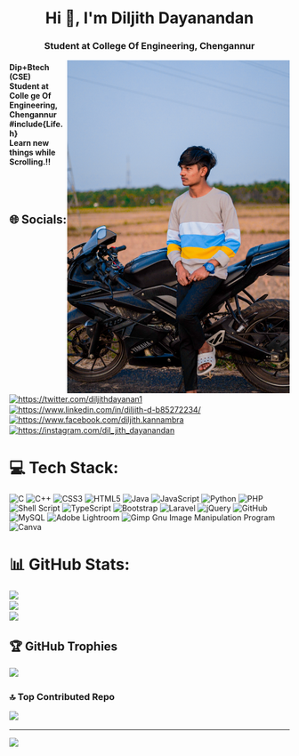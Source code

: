 
<h1 align="center">Hi 👋, I'm Diljith Dayanandan</h1>
<h3 align="center">Student at College Of Engineering, Chengannur</h3>
<img align="right" src="https://github.com/diljithmon170/diljithmon170/blob/main/AKJ05017-Edit-2-Edit-Edit.jpg" width="400" alt="pic">
<h4>Dip+Btech (CSE)<br>Student at Colle ge Of Engineering, Chengannur<br>#include{Life.h}<br>Learn new things while Scrolling.!!<h4><br><br>


## 🌐 Socials:


<p align="left">
<a href="https://twitter.com/https://twitter.com/diljithdayanan1" target="blank"><img align="center" src="https://raw.githubusercontent.com/rahuldkjain/github-profile-readme-generator/master/src/images/icons/Social/twitter.svg" alt="https://twitter.com/diljithdayanan1" height="30" width="40" /></a>
<a href="https://linkedin.com/in/https://www.linkedin.com/in/diljith-d-b85272234/" target="blank"><img align="center" src="https://raw.githubusercontent.com/rahuldkjain/github-profile-readme-generator/master/src/images/icons/Social/linked-in-alt.svg" alt="https://www.linkedin.com/in/diljith-d-b85272234/" height="30" width="40" /></a>
<a href="https://fb.com/https://www.facebook.com/diljith.kannambra" target="blank"><img align="center" src="https://raw.githubusercontent.com/rahuldkjain/github-profile-readme-generator/master/src/images/icons/Social/facebook.svg" alt="https://www.facebook.com/diljith.kannambra" height="30" width="40" /></a>
<a href="https://instagram.com/https://instagram.com/dil_jith_dayanandan" target="blank"><img align="center" src="https://raw.githubusercontent.com/rahuldkjain/github-profile-readme-generator/master/src/images/icons/Social/instagram.svg" alt="https://instagram.com/dil_jith_dayanandan" height="30" width="40" /></a>
</p>

# 💻 Tech Stack:
![C](https://img.shields.io/badge/c-%2300599C.svg?style=for-the-badge&logo=c&logoColor=white) ![C++](https://img.shields.io/badge/c++-%2300599C.svg?style=for-the-badge&logo=c%2B%2B&logoColor=white) ![CSS3](https://img.shields.io/badge/css3-%231572B6.svg?style=for-the-badge&logo=css3&logoColor=white) ![HTML5](https://img.shields.io/badge/html5-%23E34F26.svg?style=for-the-badge&logo=html5&logoColor=white) ![Java](https://img.shields.io/badge/java-%23ED8B00.svg?style=for-the-badge&logo=java&logoColor=white) ![JavaScript](https://img.shields.io/badge/javascript-%23323330.svg?style=for-the-badge&logo=javascript&logoColor=%23F7DF1E) ![Python](https://img.shields.io/badge/python-3670A0?style=for-the-badge&logo=python&logoColor=ffdd54) ![PHP](https://img.shields.io/badge/php-%23777BB4.svg?style=for-the-badge&logo=php&logoColor=white) ![Shell Script](https://img.shields.io/badge/shell_script-%23121011.svg?style=for-the-badge&logo=gnu-bash&logoColor=white) ![TypeScript](https://img.shields.io/badge/typescript-%23007ACC.svg?style=for-the-badge&logo=typescript&logoColor=white) ![Bootstrap](https://img.shields.io/badge/bootstrap-%23563D7C.svg?style=for-the-badge&logo=bootstrap&logoColor=white) ![Laravel](https://img.shields.io/badge/laravel-%23FF2D20.svg?style=for-the-badge&logo=laravel&logoColor=white) ![jQuery](https://img.shields.io/badge/jquery-%230769AD.svg?style=for-the-badge&logo=jquery&logoColor=white) ![GitHub](https://img.shields.io/badge/GitHub-%23121011.svg?style=for-the-badge&logo=github&logoColor=white) ![MySQL](https://img.shields.io/badge/mysql-%2300f.svg?style=for-the-badge&logo=mysql&logoColor=white) ![Adobe Lightroom](https://img.shields.io/badge/Adobe%20Lightroom-31A8FF.svg?style=for-the-badge&logo=Adobe%20Lightroom&logoColor=white) ![Gimp Gnu Image Manipulation Program](https://img.shields.io/badge/Gimp-657D8B?style=for-the-badge&logo=gimp&logoColor=FFFFFF) ![Canva](https://img.shields.io/badge/Canva-%2300C4CC.svg?style=for-the-badge&logo=Canva&logoColor=white)
# 📊 GitHub Stats:
![](https://github-readme-stats.vercel.app/api?username=diljithmon170&theme=default&hide_border=false&include_all_commits=false&count_private=false)<br/>
![](https://github-readme-streak-stats.herokuapp.com/?user=diljithmon170&theme=default&hide_border=false)<br/>
![](https://github-readme-stats.vercel.app/api/top-langs/?username=diljithmon170&theme=default&hide_border=false&include_all_commits=false&count_private=false&layout=compact)

## 🏆 GitHub Trophies
![](https://github-profile-trophy.vercel.app/?username=diljithmon170&theme=nord&no-frame=false&no-bg=true&margin-w=4)



### 🔝 Top Contributed Repo
![](https://github-contributor-stats.vercel.app/api?username=diljithmon170&limit=5&theme=dark&combine_all_yearly_contributions=true)

---
[![](https://visitcount.itsvg.in/api?id=diljithmon170&icon=0&color=0)](https://visitcount.itsvg.in)

<!-- Proudly created with GPRM ( https://gprm.itsvg.in ) -->
